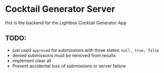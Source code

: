 # Cocktail Generator Server

this is the backend for the Lightbox Cocktail Generator App


## TODO:
- just used `approved` for submissions with three states: `null, true, false`
- denied submissions must be removed from results
- implement clear all
- Prevent accidental loss of submissions or server failure